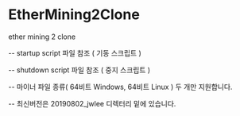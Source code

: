 # EtherMining2Clone

ether mining 2 clone

-- startup script 파일 참조 ( 기동 스크립트 )

-- shutdown script 파일 참조 ( 중지 스크립트 )

-- 마이너 파일 종류( 64비트 Windows, 64비트 Linux ) 두 개만 지원합니다. 

-- 최신버전은 20190802_jwlee 디렉터리 밑에 있습니다.


  

